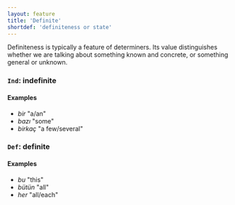 ```yaml
---
layout: feature
title: 'Definite'
shortdef: 'definiteness or state'
---
```


Definiteness is typically a feature of determiners.
Its value distinguishes whether we are talking about something known and concrete, or something general or unknown.

### `Ind`: indefinite

#### Examples

* _bir_ "a/an"
* _bazı_ "some"
* _birkaç_ "a few/several"

### `Def`: definite

#### Examples

* _bu_ "this"
* _bütün_ "all"
* _her_ "all/each"
